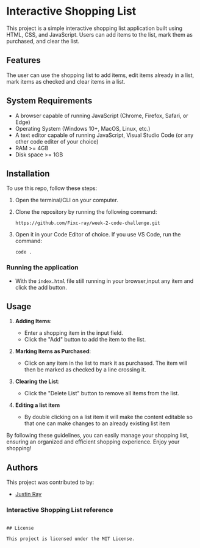 # Interactive Shopping List

This project is a simple interactive shopping list application built using HTML, CSS, and JavaScript. Users can add items to the list, mark them as purchased, and clear the list.

## Features

The user can use the shopping list to add items, edit items already in a list, mark items as checked and clear items in a list.

## System Requirements

- A browser capable of running JavaScript (Chrome, Firefox, Safari, or Edge)
- Operating System (Windows 10+, MacOS, Linux, etc.)
- A text editor capable of running JavaScript, Visual Studio Code (or any other code editer of your choice)
- RAM >= 4GB
- Disk space >= 1GB

## Installation

To use this repo, follow these steps:

1.  Open the terminal/CLI on your computer.

2.  Clone the repository by running the following command:

        https://github.com/Fixc-ray/week-2-code-challenge.git

3.  Open it in your Code Editor of choice. If you use VS Code, run the command:

        code .


### Running the application

- With the `index.html` file still running in your browser,input any item and click the add button.


## Usage

1. **Adding Items**:
    - Enter a shopping item in the input field.
    - Click the "Add" button to add the item to the list.

2. **Marking Items as Purchased**:
    - Click on any item in the list to mark it as purchased. The item will then be marked as checked by a line crossing it.
3. **Clearing the List**:
    - Click the "Delete List" button to remove all items from the list.
4. **Editing a list item**
    - By double clicking on a list item it will make the content editable so that one can make changes to an already existing list item

By following these guidelines, you can easily manage your shopping list, ensuring an organized and efficient shopping experience. Enjoy your shopping!


## Authors

This project was contributed to by:

- [Justin Ray](https://github.com/Fixc-ray)

### Interactive Shopping List reference 
``````

## License

This project is licensed under the MIT License.
